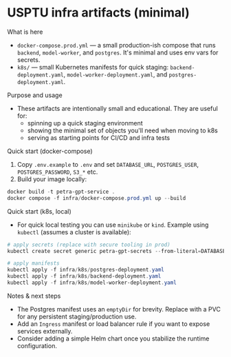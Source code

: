 USPTU infra artifacts (minimal)
================================

What is here
- `docker-compose.prod.yml` — a small production-ish compose that runs `backend`, `model-worker`, and `postgres`. It's minimal and uses env vars for secrets.
- `k8s/` — small Kubernetes manifests for quick staging: `backend-deployment.yaml`, `model-worker-deployment.yaml`, and `postgres-deployment.yaml`.

Purpose and usage
- These artifacts are intentionally small and educational. They are useful for:
  - spinning up a quick staging environment
  - showing the minimal set of objects you'll need when moving to k8s
  - serving as starting points for CI/CD and infra tests

Quick start (docker-compose)
1. Copy `.env.example` to `.env` and set `DATABASE_URL`, `POSTGRES_USER`, `POSTGRES_PASSWORD`, `S3_*` etc.
2. Build your image locally:

```powershell
docker build -t petra-gpt-service .
docker compose -f infra/docker-compose.prod.yml up --build
```

Quick start (k8s, local)
- For quick local testing you can use `minikube` or `kind`. Example using `kubectl` (assumes a cluster is available):

```powershell
# apply secrets (replace with secure tooling in prod)
kubectl create secret generic petra-gpt-secrets --from-literal=DATABASE_URL='postgres://petra-gpt:pass@petra-gpt-postgres-svc:5432/petra-gpt' --from-literal=POSTGRES_USER=petra-gpt --from-literal=POSTGRES_PASSWORD=petra-gpt_pass

# apply manifests
kubectl apply -f infra/k8s/postgres-deployment.yaml
kubectl apply -f infra/k8s/backend-deployment.yaml
kubectl apply -f infra/k8s/model-worker-deployment.yaml
```

Notes & next steps
- The Postgres manifest uses an `emptyDir` for brevity. Replace with a PVC for any persistent staging/production use.
- Add an `Ingress` manifest or load balancer rule if you want to expose services externally.
- Consider adding a simple Helm chart once you stabilize the runtime configuration.
